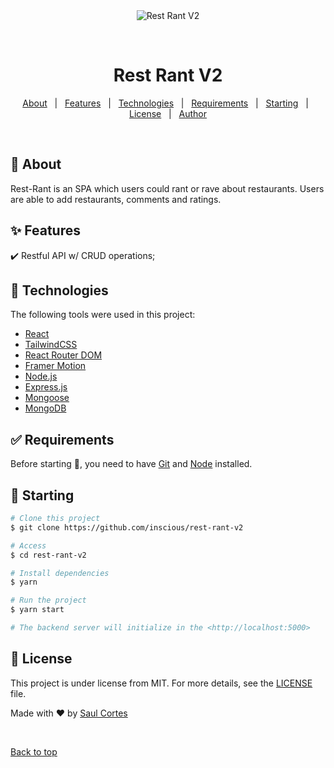<div align="center" id="top"> 
  <img src="./.github/app.gif" alt="Rest Rant V2" />

&#xa0;

  <!-- <a href="https://restrantv2.netlify.app">Demo</a> -->
</div>

<h1 align="center">Rest Rant V2</h1>

<p align="center">
  <!-- <img alt="Github top language" src="https://img.shields.io/github/languages/top/inscious/rest-rant-v2?color=56BEB8"> -->

  <!-- <img alt="Github language count" src="https://img.shields.io/github/languages/count/inscious/rest-rant-v2?color=56BEB8"> -->

  <!-- <img alt="Repository size" src="https://img.shields.io/github/repo-size/inscious/rest-rant-v2?color=56BEB8"> -->

  <!-- <img alt="License" src="https://img.shields.io/github/license/inscious/rest-rant-v2?color=56BEB8"> -->

  <!-- <img alt="Github issues" src="https://img.shields.io/github/issues/inscious/rest-rant-v2?color=56BEB8" /> -->

  <!-- <img alt="Github forks" src="https://img.shields.io/github/forks/inscious/rest-rant-v2?color=56BEB8" /> -->

  <!-- <img alt="Github stars" src="https://img.shields.io/github/stars/inscious/rest-rant-v2?color=56BEB8" /> -->
</p>

<!-- Status -->

<!-- <h4 align="center">
	🚧  Rest Rant V2 🚀 Under construction...  🚧
</h4>

<hr> -->

<p align="center">
  <a href="#dart-about">About</a> &#xa0; | &#xa0; 
  <a href="#sparkles-features">Features</a> &#xa0; | &#xa0;
  <a href="#rocket-technologies">Technologies</a> &#xa0; | &#xa0;
  <a href="#white_check_mark-requirements">Requirements</a> &#xa0; | &#xa0;
  <a href="#checkered_flag-starting">Starting</a> &#xa0; | &#xa0;
  <a href="#memo-license">License</a> &#xa0; | &#xa0;
  <a href="https://github.com/inscious" target="_blank">Author</a>
</p>

<br>

## :dart: About

Rest-Rant is an SPA which users could rant or rave about restaurants. Users are able to add restaurants, comments and ratings.

## :sparkles: Features

:heavy_check_mark: Restful API w/ CRUD operations;

## :rocket: Technologies

The following tools were used in this project:

-   [React](https://pt-br.reactjs.org/)
-   [TailwindCSS](https://tailwindcss.com/)
-   [React Router DOM](https://reactrouter.com/)
-   [Framer Motion](https://www.framer.com/docs/)
-   [Node.js](https://nodejs.org/en/)
-   [Express.js](https://expressjs.com/)
-   [Mongoose](https://mongoosejs.com/)
-   [MongoDB](https://www.mongodb.com/)

## :white_check_mark: Requirements

Before starting :checkered_flag:, you need to have [Git](https://git-scm.com) and [Node](https://nodejs.org/en/) installed.

## :checkered_flag: Starting

```bash
# Clone this project
$ git clone https://github.com/inscious/rest-rant-v2

# Access
$ cd rest-rant-v2

# Install dependencies
$ yarn

# Run the project
$ yarn start

# The backend server will initialize in the <http://localhost:5000>
```

## :memo: License

This project is under license from MIT. For more details, see the [LICENSE](LICENSE.md) file.

Made with :heart: by <a href="https://github.com/inscious" target="_blank">Saul Cortes</a>

&#xa0;

<a href="#top">Back to top</a>
